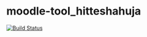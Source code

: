 # moodle-tool_hitteshahuja

[![Build Status](https://travis-ci.org/hitteshahuja/moodle-tool_hitteshahuja.svg?branch=master)](https://travis-ci.org/hitteshahuja/moodle-tool_hitteshahuja)